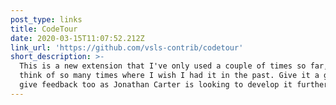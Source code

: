 ```yaml
---
post_type: links
title: CodeTour
date: 2020-03-15T11:07:52.212Z
link_url: 'https://github.com/vsls-contrib/codetour'
short_description: >-
  This is a new extension that I've only used a couple of times so far, but can
  think of so many times where I wish I had it in the past. Give it a go and
  give feedback too as Jonathan Carter is looking to develop it further.
---
```


